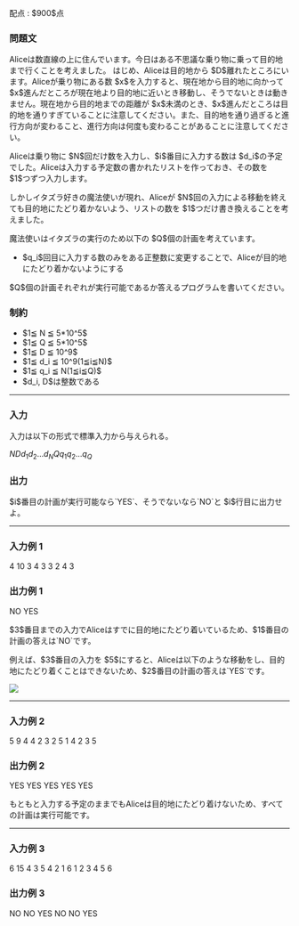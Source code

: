
<div>

<span>

<span>

<p>
配点 : $900$点
</p>

<div>

<section>

### **問題文**

<p>
Aliceは数直線の上に住んでいます。今日はある不思議な乗り物に乗って目的地まで行くことを考えました。
はじめ、Aliceは目的地から $D$離れたところにいます。Aliceが乗り物にある数 $x$を入力すると、現在地から目的地に向かって $x$進んだところが現在地より目的地に近いとき移動し、そうでないときは動きません。現在地から目的地までの距離が $x$未満のとき、$x$進んだところは目的地を通りすぎていることに注意してください。また、目的地を通り過ぎると進行方向が変わること、進行方向は何度も変わることがあることに注意してください。
</p>

<p>
Aliceは乗り物に $N$回だけ数を入力し、$i$番目に入力する数は $d_i$の予定でした。Aliceは入力する予定数の書かれたリストを作っておき、その数を $1$つずつ入力します。
</p>

<p>
しかしイタズラ好きの魔法使いが現れ、Aliceが $N$回の入力による移動を終えても目的地にたどり着かないよう、リストの数を $1$つだけ書き換えることを考えました。
</p>

<p>
魔法使いはイタズラの実行のため以下の $Q$個の計画を考えています。
</p>

<ul>

<li>
$q_i$回目に入力する数のみをある正整数に変更することで、Aliceが目的地にたどり着かないようにする
</li>

</ul>

<p>
$Q$個の計画それぞれが実行可能であるか答えるプログラムを書いてください。
</p>

</section>

</div>

<div>

<section>

### **制約**

<ul>

<li>
$1≦ N ≦ 5*10^5$
</li>

<li>
$1≦ Q ≦ 5*10^5$
</li>

<li>
$1≦ D ≦ 10^9$
</li>

<li>
$1≦ d_i ≦ 10^9(1≦i≦N)$
</li>

<li>
$1≦ q_i ≦ N(1≦i≦Q)$
</li>

<li>
$d_i, D$は整数である
</li>

</ul>

</section>

</div>

---

<div>

<div>

<section>

### **入力**

<p>
入力は以下の形式で標準入力から与えられる。
</p>

<div>

$N$$D$$d_1$$d_2$$...$$d_N$$Q$$q_1$$q_2$$...$$q_Q$
</div>

</section>

</div>

<div>

<section>

### **出力**

<p>
$i$番目の計画が実行可能なら`YES`、そうでないなら`NO`と $i$行目に出力せよ。
</p>

</section>

</div>

</div>

---

<div>

<section>

### **入力例 1**

<div>

4 10
3 4 3 3
2
4 3

</div>

</section>

</div>

<div>

<section>

### **出力例 1**

<div>

NO
YES

</div>

<p>
$3$番目までの入力でAliceはすでに目的地にたどり着いているため、$1$番目の計画の答えは`NO`です。
</p>

<p>
例えば、$3$番目の入力を $5$にすると、Aliceは以下のような移動をし、目的地にたどり着くことはできないため、$2$番目の計画の答えは`YES`です。
</p>

<p>

<img src="https://atcoder.jp/img/arc072/f6a4307ef86847bc8fa68d0952f7127c.png">

</img>

</p>

</section>

</div>

---

<div>

<section>

### **入力例 2**

<div>

5 9
4 4 2 3 2
5
1 4 2 3 5

</div>

</section>

</div>

<div>

<section>

### **出力例 2**

<div>

YES
YES
YES
YES
YES

</div>

<p>
もともと入力する予定のままでもAliceは目的地にたどり着けないため、すべての計画は実行可能です。
</p>

</section>

</div>

---

<div>

<section>

### **入力例 3**

<div>

6 15
4 3 5 4 2 1
6
1 2 3 4 5 6

</div>

</section>

</div>

<div>

<section>

### **出力例 3**

<div>

NO
NO
YES
NO
NO
YES

</div>

</section>

</div>

</span>

</span>

</div>
